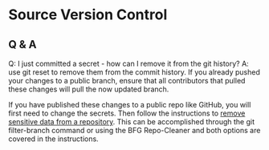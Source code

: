 # Source Version Control

## Q & A

Q: I just committed a secret - how can I remove it from the git history?
A: use git reset to remove them from the commit history. If you already pushed your changes to a public branch, ensure that all contributors that pulled these changes will pull the now updated branch.

If you have published these changes to a public repo like GitHub, you will first need to change the secrets. Then follow the instructions to [remove sensitive data from a repository](https://help.github.com/en/articles/removing-sensitive-data-from-a-repository). This can be accomplished through the git filter-branch command or using the BFG Repo-Cleaner and both options are covered in the instructions.